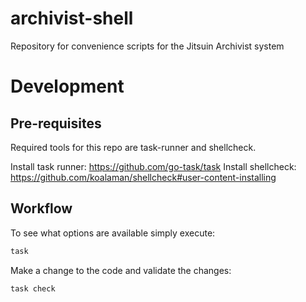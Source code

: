 # archivist-shell

Repository for convenience scripts for the Jitsuin Archivist system

# Development

## Pre-requisites

Required tools for this repo are task-runner and shellcheck.

Install task runner: https://github.com/go-task/task
Install shellcheck: https://github.com/koalaman/shellcheck#user-content-installing

## Workflow

To see what options are available simply execute:

```bash
task
```

Make a change to the code and validate the changes:

```bash
task check
```


